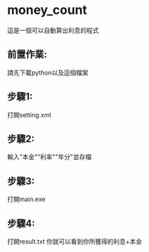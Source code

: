 # money_count
這是一個可以自動算出利息的程式
## 前置作業:
請先下載python以及這個檔案
## 步驟1:
打開setting.xml
## 步驟2:
輸入"本金""利率""年分"並存檔
## 步驟3:
打開main.exe
## 步驟4:
打開result.txt
你就可以看到你所獲得的利息+本金
